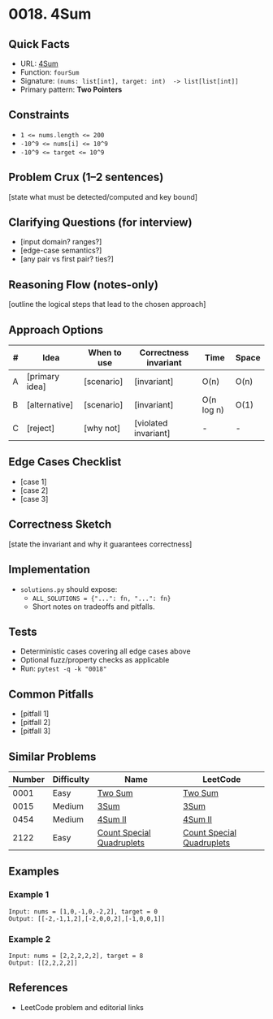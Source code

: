 # 0018. 4Sum

## Quick Facts

- URL: [4Sum](https://leetcode.com/problems/4sum/)
- Function: `fourSum`
- Signature: `(nums: list[int], target: int)  -> list[list[int]]`
- Primary pattern: **Two Pointers**

## Constraints

- `1 <= nums.length <= 200`
- `-10^9 <= nums[i] <= 10^9`
- `-10^9 <= target <= 10^9`

## Problem Crux (1–2 sentences)

[state what must be detected/computed and key bound]

## Clarifying Questions (for interview)

- [input domain? ranges?]
- [edge-case semantics?]
- [any pair vs first pair? ties?]

## Reasoning Flow (notes-only)

[outline the logical steps that lead to the chosen approach]

## Approach Options

| # | Idea | When to use | Correctness invariant | Time | Space |
|---|------|-------------|-----------------------|------|-------|
| A | [primary idea] | [scenario] | [invariant] | O(n) | O(n) |
| B | [alternative] | [scenario] | [invariant] | O(n log n) | O(1) |
| C | [reject] | [why not] | [violated invariant] | - | - |

## Edge Cases Checklist

- [case 1]
- [case 2]
- [case 3]

## Correctness Sketch

[state the invariant and why it guarantees correctness]

## Implementation

- `solutions.py` should expose:
  - `ALL_SOLUTIONS = {"...": fn, "...": fn}`
  - Short notes on tradeoffs and pitfalls.

## Tests

- Deterministic cases covering all edge cases above
- Optional fuzz/property checks as applicable
- Run: `pytest -q -k "0018"`

## Common Pitfalls

- [pitfall 1]
- [pitfall 2]
- [pitfall 3]

## Similar Problems

| Number | Difficulty | Name | LeetCode |
|---|---|---|---|
| 0001 | Easy | [Two Sum](../0001-two-sum/readme.md) | [Two Sum](https://leetcode.com/problems/two-sum/) |
| 0015 | Medium | [3Sum](../0015-3sum/readme.md) | [3Sum](https://leetcode.com/problems/3sum/) |
| 0454 | Medium | [4Sum II](../0454-4sum-ii/readme.md) | [4Sum II](https://leetcode.com/problems/4sum-ii/) |
| 2122 | Easy | [Count Special Quadruplets](../2122-count-special-quadruplets/readme.md) | [Count Special Quadruplets](https://leetcode.com/problems/count-special-quadruplets/) |

## Examples

### Example 1

```text
Input: nums = [1,0,-1,0,-2,2], target = 0
Output: [[-2,-1,1,2],[-2,0,0,2],[-1,0,0,1]]
```

### Example 2

```text
Input: nums = [2,2,2,2,2], target = 8
Output: [[2,2,2,2]]
```

## References

- LeetCode problem and editorial links
